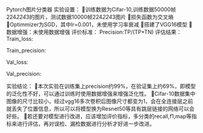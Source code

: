 Pytorch图片分类器
实验设置：
训练数据为Cifar-10,训练数据50000帧224*224*3的图片，测试数据10000帧224*224*3图片
损失函数为交叉熵
Optimmizer为SGD，其中lr=0.001，未使用学习率衰减
搭建了VGG16模型
数据增强：未使用数据增强
评价标准：
Precision:TP/(TP+TN)
评估结果：
Train_loss:

Train_precision:

Val_loss:

Val_precision:

实验结论：
本次实验在训练集上precision约99%，在验证集上约69%，即模型的泛化性不好，可以通过训练时使用数据增强来增强泛化性。
Cifar-10数据集中图像的尺寸比较小，经过vgg16多次卷积后图像尺寸都变为1，会在全连接层之前就丢失了位置信息，所以可以将模型换为Resnet50等具有跳层链接的网络可以会好些。
若还要对模型进行改进，应该增加评价指标，多分类的recall,f1,map等指标来进行评估，再对误检、漏检数据进行分析才好进一步改进。


